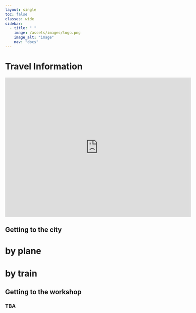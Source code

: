 ```yaml
---
layout: single
toc: false
classes: wide
sidebar:  
  - title: " "   
    image: /assets/images/logo.png
    image_alt: "image"
    nav: "docs"
---
```


# Travel Information

<iframe src="https://www.google.com/maps/embed?pb=!1m18!1m12!1m3!1d3282.034050924288!2d135.21759361484555!3d34.65384298044647!2m3!1f0!2f0!3f0!3m2!1i1024!2i768!4f13.1!3m3!1m2!1s0x600091f98081f443%3A0x31c1e17b437432c7!2sUniversity+of+Hyogo+Kobe+Campus+for+Information+Science!5e0!3m2!1sen!2sjp!4v1564814637042!5m2!1sen!2sjp" width="600" height="450" frameborder="0" style="border:0" allowfullscreen=""></iframe>

## Getting to the city

# by plane

# by train


## Getting to the workshop

### TBA
<!--![Getting to Hyogo University](http://www.hyogo-dai.ac.jp/en/about/img/Access_img_01.png) -->

